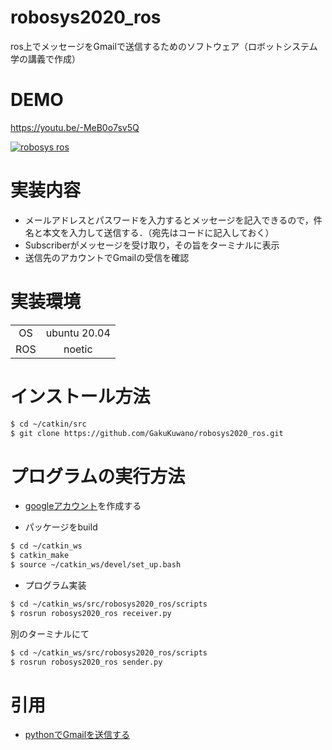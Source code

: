 # robosys2020_ros

ros上でメッセージをGmailで送信するためのソフトウェア（ロボットシステム学の講義で作成）

# DEMO

https://youtu.be/-MeB0o7sv5Q

[![robosys ros](https://img.youtube.com/vi/MeB0o7sv5Q/0.jpg)](https://www.youtube.com/watch?v=-MeB0o7sv5Q "robosys ros")

# 実装内容

- メールアドレスとパスワードを入力するとメッセージを記入できるので，件名と本文を入力して送信する．（宛先はコードに記入しておく）
- Subscriberがメッセージを受け取り，その旨をターミナルに表示
- 送信先のアカウントでGmailの受信を確認

# 実装環境

| | |
|:--:|:--:|
|OS|ubuntu 20.04|
|ROS|noetic|

# インストール方法

```bash
$ cd ~/catkin/src
$ git clone https://github.com/GakuKuwano/robosys2020_ros.git
```

# プログラムの実行方法

- [googleアカウント](https://www.google.com/intl/ja/account/about/)を作成する

- パッケージをbuild
```bash
$ cd ~/catkin_ws
$ catkin_make
$ source ~/catkin_ws/devel/set_up.bash
```
- プログラム実装
```bash
$ cd ~/catkin_ws/src/robosys2020_ros/scripts
$ rosrun robosys2020_ros receiver.py
```
  別のターミナルにて
```bash
$ cd ~/catkin_ws/src/robosys2020_ros/scripts
$ rosrun robosys2020_ros sender.py
```

# 引用

- [pythonでGmailを送信する](https://qiita.com/eito_2/items/ef77e44955e43f31ba78)
